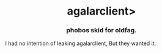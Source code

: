 <h1 align="center">agalarclient>  
<h3 align="center">phobos skid for oldfag.</h3>  
  
I had no intention of leaking agalarclient, But they wanted it. 
